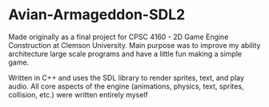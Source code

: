 # Avian-Armageddon-SDL2
Made originally as a final project for CPSC 4160 - 2D Game Engine Construction at Clemson University. Main purpose was to improve my ability architecture large scale programs and have a little fun making a simple game.

Written in C++ and uses the SDL library to render sprites, text, and play audio.
All core aspects of the engine (animations, physics, text, sprites, collision, etc.) were written entirely myself
